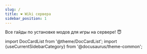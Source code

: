 ```yaml
---
slug: /
title: ❤️ Wiki сервера
sidebar_position: 1
---
```


Все гайды по установке модов для игры на сервере! 😇

import DocCardList from '@theme/DocCardList';
import {useCurrentSidebarCategory} from '@docusaurus/theme-common';

<DocCardList items={useCurrentSidebarCategory().items}/>
